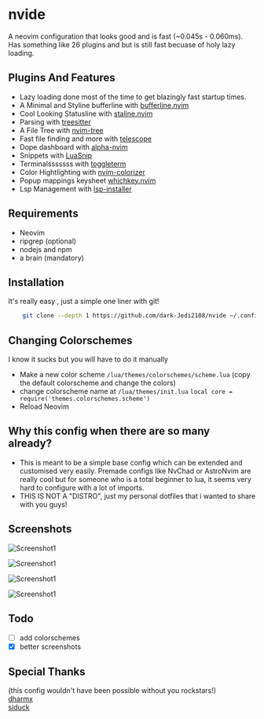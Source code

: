 
# nvide
A neovim configuration that looks good and is fast (~0.045s - 0.060ms).
Has something like 26 plugins and but is still fast becuase of holy lazy loading.

## Plugins And Features
+ Lazy loading done most of the time to get blazingly fast startup times.
+ A Minimal and Styline bufferline with [bufferline.nvim](https://github.com/akinsho/bufferline.nvim)
+ Cool Looking Statusline with [staline.nvim](https://github.com/tamton-aquib/staline.nvim/tree/main/lua)
+ Parsing with [treesitter](https://github.com/nvim-treesitter/nvim-treesitter)
+ A File Tree with [nvim-tree](https://github.com/kyazdani42/nvim-tree.lua)
+ Fast file finding and more with [telescope](https://github.com/nvim-telescope/telescope.nvim/)
+ Dope dashboard with [alpha-nvim](https://github.com/goolord/alpha-nvim/)
+ Snippets with [LuaSnip](https://github.com/L3MON4D3/LuaSnip)
+ Terminalsssssss with [toggleterm](https://github.com/akinsho/toggleterm.nvim)
+ Color Hightlighting with [nvim-colorizer](https://github.com/norcalli/nvim-colorizer.lua)
+ Popup mappings keysheet [whichkey.nvim](https://github.com/folke/which-key.nvim)
+ Lsp Management with [lsp-installer](https://github.com/williamboman/nvim-lsp-installer/)

## Requirements
+ Neovim
+ ripgrep (optional)
+ nodejs and npm
+ a brain (mandatory)
## Installation

It's really easy , just a simple one liner with git!
```bash
    git clone --depth 1 https://github.com/dark-Jedi2108/nvide ~/.config/nvim
```
## Changing Colorschemes
I know it sucks but you will have to do it manually
+ Make a new color scheme  `/lua/themes/colorschemes/scheme.lua` (copy the default colorscheme and change the colors) 
+ change colorscheme name at `/lua/themes/init.lua` 
    `local core = require('themes.colorschemes.scheme')`
+ Reload Neovim
## Why this config when there are so many already?
+ This is meant to be a simple base config which can be extended and customised very easily. Premade configs like NvChad or AstroNvim are really cool but for someone who is a total beginner to lua, it seems very hard to configure with a lot of imports.
+ THIS IS NOT A "DISTRO", just my personal dotfiles that i wanted to share with you guys!
## Screenshots

![Screenshot1](https://raw.githubusercontent.com/dark-Jedi2108/nvide/main/screenshots/n1.png)

![Screenshot1](https://raw.githubusercontent.com/dark-Jedi2108/nvide/main/screenshots/n3.png)

![Screenshot1](https://raw.githubusercontent.com/dark-Jedi2108/nvide/main/screenshots/n4.png)

![Screenshot1](https://raw.githubusercontent.com/dark-Jedi2108/nvide/main/screenshots/n2.png)


## Todo
- [ ]  add colorschemes
- [x]  better screenshots

## Special Thanks 
(this config wouldn't have been possible without you rockstars!) \
[dharmx](https://github.com/dharmx/KrakeNvim/) \
[siduck](https://github.com/NvChad/NvChad)

